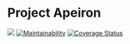 # Project Apeiron
![](https://img.shields.io/badge/protected%20by-hound-blueviolet.svg) [![Maintainability](https://api.codeclimate.com/v1/badges/9f9503ce640b4e877ff1/maintainability)](https://codeclimate.com/github/xcixor/domain_checker_app/maintainability) [![Coverage Status](https://coveralls.io/repos/github/xcixor/domain_checker_app/badge.svg?branch=develop)](https://coveralls.io/github/xcixor/domain_checker_app?branch=develop)